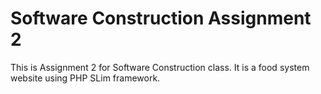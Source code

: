 # Software Construction Assignment 2

This is Assignment 2 for Software Construction class. 
It is a food system website using PHP SLim framework.


